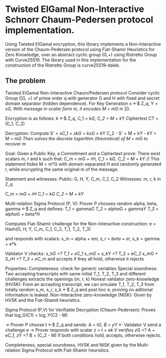 # Twisted ElGamal Non-Interactive Schnorr Chaum-Pedersen protocol implementation.

Using Twisted ElGamal encryption, this library implements a Non-Interactive version of the Chaum-Pedersen protocol using Fiat-Shamir Heuristics for Zero Knowledge, over an abstract cyclic group (G,+) using Ristretto Group with Curve25519. The library used in this implementation for the construction of the Ristretto Group is curve25519-dalek.

## The problem

 Twisted ElGamal Non-Interactive Chaum/Pedersen protocol
 Consider cyclic Group (|G, +) of prime order q with generator G and H with fixed and secret domain separator (hidden dependence).
 For Key Generation x <-$ Z_q, Y = x*G,
 With message in scalar form m, it encodes M = m*G in |G.

 Encryption is as follows:
 k <-$ Z_q, 
 C_1 = k*G, C_2 = M + k*Y
 Ciphertext CT = (C_1, C_2)

 Decryption:
 Compute S' = x*C_1 = x*k*G = k*x*G = k*Y
 C_2 - S' = M + k*Y - k*Y = M = m*G
 Then solves the discrete logarithm (theoretical) of M = m*G to recover m

 Goal:
 Given a Public Key, a Commitment and a Ciphertext prove:
 There exist scalars m, r and k such that:
 C_m = m*G + r*H, C_1 = k*G, C_2 = M + k*Y  // This statement hides M = m*G with domain separated H and randomly generated r, while encrypting the same original m of the message.
 
 Statement and witnesses:
 Public: G, H, Y, C_m, C_1, C_2
 Witnesses: m, r, k in Z_q

 C_m = m*G + r*H
 C_1 = k*G
 C_2 = M + k*Y

 Multi-relation Sigma Protocol (P, V):
 Prover P chooses random alpha, beta, gamma <-$ Z_q
 and defines:
 T_1 = gamma*G
 T_2 = alpha*G + gamma*Y
 T_3 = alpha*G + beta*H

 Computes Fiat-Shamir challenge for the Non-Interactive construction:
 e = Hash(G, H, Y, C_m, C_1, C_2, T_1, T_2, T_3)
 
 and responds with scalars:
 s_m = alpha + e*m, s_r = beta + e*r, s_k = gamma + e*k
 
 Validator V checks:
 s_k*G =? T_1 + e*C_1
 s_m*G + s_k*Y =? T_2 + e*C_2
 s_m*G + S_r*H =? T_3 + e*C_m
 and accepts if they all hold, otherwise it rejects

 Properties:
 Completeness: check for generic variables
 Special soundness: Two accepting transcripts with same initial T_1, T_2, T_3 and different challenges extracts the openings (m, r, k)
 Honest validator zero-knowledge (HVSK): From an accepting transcript, we can simulate T_1, T_2, T_3 from totally random s_m, s_r, s_k <-$ Z_q and post hoc e, proving no aditional information is leaked.
 Non-Interactive zero-knowledge (NISK): Given by HVSK and the Fiat-Shamit heuristics.

 Sigma Protocol (P,V) for Verifiable Decryption (Chaum-Pedersen):
 Proves that log_G(C1) = log_Y(C2 - M)
 
 -> Prover P choose t <-$ Z_q and sends:
 A = t*G, B = y*Y
 <- Validator V send a challenge e
 -> Prover responds with scalar z = t + e*k
 V verifies z*G =? A + e*C_1, z*Y =? B + (C_2 - M)
 If both conditions hold, accepts, otherwise rejects.

 Completeness, special soundness, HVSK and NISK given by the Multi-relation Sigma Protocol with Fiat-Shamir heuristics.
